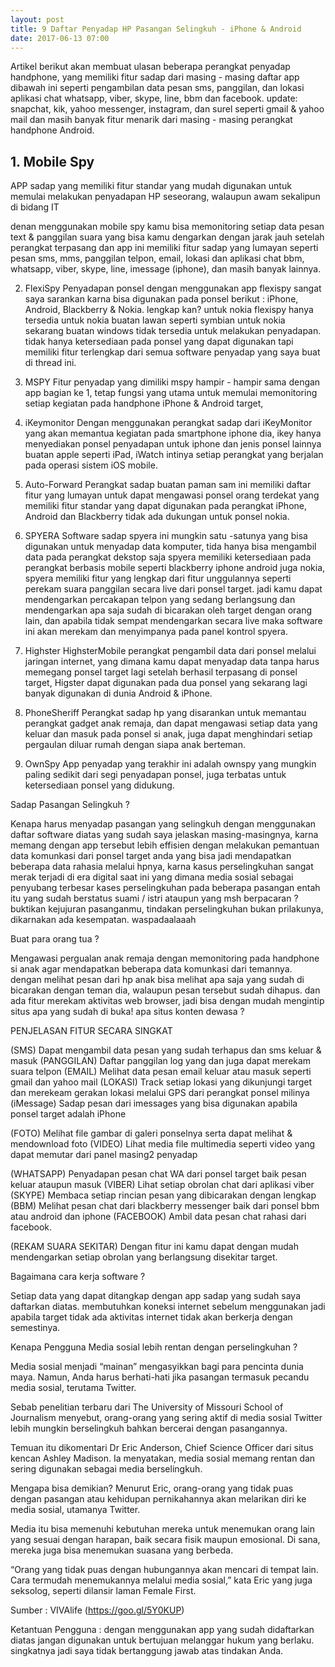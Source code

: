```yaml
---
layout: post
title: 9 Daftar Penyadap HP Pasangan Selingkuh - iPhone & Android
date: 2017-06-13 07:00
---
```



Artikel berikut akan membuat ulasan beberapa perangkat penyadap handphone, yang memiliki fitur sadap dari masing - masing daftar app dibawah ini seperti pengambilan data
pesan sms, panggilan, dan lokasi aplikasi chat whatsapp, viber, skype, line, bbm dan facebook. update: snapchat, kik, yahoo messenger, instagram, dan surel seperti
gmail & yahoo mail dan masih banyak fitur menarik dari masing - masing perangkat handphone Android.



## 1. Mobile Spy

APP sadap yang memiliki fitur standar yang mudah digunakan untuk memulai melakukan penyadapan HP seseorang, walaupun awam sekalipun di bidang IT 

denan menggunakan mobile spy kamu bisa memonitoring setiap data pesan text & panggilan suara yang bisa kamu dengarkan dengan jarak jauh setelah perangkat terpasang
dan app ini memiliki fitur sadap yang lumayan seperti pesan sms, mms, panggilan telpon, email, lokasi dan aplikasi chat bbm, whatsapp, viber, skype, line, imessage (iphone),
dan masih banyak lainnya.


2. FlexiSpy
Penyadapan ponsel dengan menggunakan app flexispy sangat saya sarankan karna bisa digunakan pada ponsel berikut : iPhone, Android, Blackberry & Nokia. lengkap kan?
untuk nokia flexispy hanya tersedia untuk nokia buatan lawan seperti symbian untuk nokia sekarang buatan windows tidak tersedia untuk melakukan penyadapan.
tidak hanya ketersediaan pada ponsel yang dapat digunakan tapi memiliki fitur terlengkap dari semua software penyadap yang saya buat di thread ini.


3. MSPY
Fitur penyadap yang dimiliki mspy hampir - hampir sama dengan app bagian ke 1, tetap fungsi yang utama untuk memulai memonitoring setiap kegiatan pada handphone
iPhone & Android target, 

4. iKeymonitor
Dengan menggunakan perangkat sadap dari iKeyMonitor yang akan memantua kegiatan pada smartphone iphone dia, ikey hanya menyediakan ponsel penyadapan untuk iphone
dan jenis ponsel lainnya buatan apple seperti iPad, iWatch intinya setiap perangkat yang berjalan pada operasi sistem iOS mobile.


5. Auto-Forward
Perangkat sadap buatan paman sam ini memiliki daftar fitur yang lumayan untuk dapat mengawasi ponsel orang terdekat yang memiliki fitur standar yang dapat digunakan
pada perangkat iPhone, Android dan Blackberry tidak ada dukungan untuk ponsel nokia.

6. SPYERA
Software sadap spyera ini mungkin satu -satunya yang bisa digunakan untuk menyadap data komputer, tida hanya bisa mengambil data pada perangkat dekstop saja spyera
memiliki ketersediaan pada perangkat berbasis mobile seperti blackberry iphone android juga nokia, spyera memiliki fitur yang lengkap dari fitur unggulannya seperti
perekam suara panggilan secara live dari ponsel target. jadi kamu dapat mendengarkan percakapan telpon yang sedang berlangsung dan mendengarkan apa saja sudah di
bicarakan oleh target dengan orang lain, dan apabila tidak sempat mendengarkan secara live maka software ini akan merekam dan menyimpanya pada panel kontrol spyera.


7. Highster
HighsterMobile perangkat pengambil data dari ponsel melalui jaringan internet, yang dimana kamu dapat menyadap data tanpa harus memegang ponsel target lagi setelah berhasil
terpasang di ponsel target, Higster dapat digunakan pada dua ponsel yang sekarang lagi banyak digunakan di dunia Android & iPhone.

8. PhoneSheriff
Perangkat sadap hp yang disarankan untuk memantau perangkat gadget anak remaja, dan dapat mengawasi setiap data yang keluar dan masuk pada ponsel si anak, juga
dapat menghindari setiap pergaulan diluar rumah dengan siapa anak berteman.

9. OwnSpy
App penyadap yang terakhir ini adalah ownspy yang mungkin paling sedikit dari segi penyadapan ponsel, juga terbatas untuk ketersediaan ponsel yang didukung.




Sadap Pasangan Selingkuh ?

Kenapa harus menyadap pasangan yang selingkuh dengan menggunakan daftar software diatas yang sudah saya jelaskan masing-masingnya, karna memang dengan app tersebut
lebih effisien dengan melakukan pemantuan data komunkasi dari ponsel target anda yang bisa jadi mendapatkan beberapa data rahasia melalui hpnya, karna kasus 
perselingkuhan sangat merak terjadi di era digital saat ini yang dimana media sosial sebagai penyubang terbesar kases perselingkuhan pada beberapa pasangan entah
itu yang sudah berstatus suami / istri ataupun yang msh berpacaran ? buktikan kejujuran pasanganmu, tindakan perselingkuhan bukan prilakunya, dikarnakan ada kesempatan.
waspadaalaaah


Buat para orang tua ?

Mengawasi pergualan anak remaja dengan memonitoring pada handphone si anak agar mendapatkan beberapa data komunkasi dari temannya. dengan melihat pesan dari hp
anak bisa melihat apa saja yang sudah di bicarakan dengan teman dia, walaupun pesan tersebut sudah dihapus. dan ada fitur merekam aktivitas web browser, jadi bisa
dengan mudah mengintip situs apa yang sudah di buka! apa situs konten dewasa ? 



PENJELASAN FITUR SECARA SINGKAT

(SMS) Dapat mengambil data pesan yang sudah terhapus dan sms keluar & masuk
(PANGGILAN)  Daftar panggilan log yang dan juga dapat merekam suara telpon
(EMAIL) Melihat data pesan email keluar atau masuk seperti gmail dan yahoo mail
(LOKASI) Track setiap lokasi yang dikunjungi target dan merekeam gerakan lokasi melalui GPS dari perangkat ponsel milinya
(iMessage) Sadap pesan dari imessages yang bisa digunakan apabila ponsel target adalah iPhone

(FOTO) Melihat file gambar di galeri ponselnya serta dapat melihat & mendownload foto
(VIDEO) Lihat media file multimedia seperti video yang dapat memutar dari panel masing2 penyadap

(WHATSAPP) Penyadapan pesan chat WA dari ponsel target baik pesan keluar ataupun masuk
(VIBER) Lihat setiap obrolan chat dari aplikasi viber
(SKYPE) Membaca setiap rincian pesan yang dibicarakan dengan lengkap
(BBM) Melihat pesan chat dari blackberry messenger baik dari ponsel bbm atau android dan iphone
(FACEBOOK) Ambil data pesan chat rahasi dari facebook.

(REKAM SUARA SEKITAR) Dengan fitur ini kamu dapat dengan mudah mendengarkan setiap obrolan yang berlangsung disekitar target.


Bagaimana cara kerja software ?

Setiap data yang dapat ditangkap dengan app sadap yang sudah saya daftarkan diatas. membutuhkan koneksi internet sebelum menggunakan jadi apabila target tidak ada 
aktivitas internet tidak akan berkerja dengan semestinya.

Kenapa Pengguna Media sosial lebih rentan dengan perselingkuhan ?

Media sosial menjadi “mainan” mengasyikkan bagi para pencinta dunia maya. Namun, Anda harus berhati-hati jika pasangan termasuk pecandu media sosial, terutama Twitter.

Sebab penelitian terbaru dari The University of Missouri School of Journalism menyebut, orang-orang yang sering aktif di media sosial Twitter lebih mungkin berselingkuh bahkan bercerai dengan pasangannya.

Temuan itu dikomentari Dr Eric Anderson, Chief Science Officer dari situs kencan Ashley Madison. Ia menyatakan, media sosial memang rentan dan sering digunakan sebagai media berselingkuh.

Mengapa bisa demikian? Menurut Eric, orang-orang yang tidak puas dengan pasangan atau kehidupan pernikahannya akan melarikan diri ke media sosial, utamanya Twitter.

Media itu bisa memenuhi kebutuhan mereka untuk menemukan orang lain yang sesuai dengan harapan, baik secara fisik maupun emosional. Di sana, mereka juga bisa menemukan suasana yang berbeda.

“Orang yang tidak puas dengan hubungannya akan mencari di tempat lain. Cara termudah menemukannya melalui media sosial,” kata Eric yang juga seksolog, seperti dilansir laman Female First.

Sumber : VIVAlife (https://goo.gl/5Y0KUP)


Ketantuan Pengguna : dengan menggunakan app yang sudah didaftarkan diatas jangan digunakan untuk bertujuan melanggar hukum yang berlaku. singkatnya jadi saya tidak bertanggung jawab
atas tindakan Anda.
